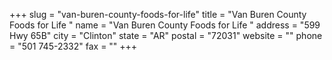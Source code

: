 +++
slug = "van-buren-county-foods-for-life"
title = "Van Buren County Foods for Life "
name = "Van Buren County Foods for Life "
address = "599 Hwy 65B"
city = "Clinton"
state = "AR"
postal = "72031"
website = ""
phone = "501 745-2332"
fax = ""
+++
